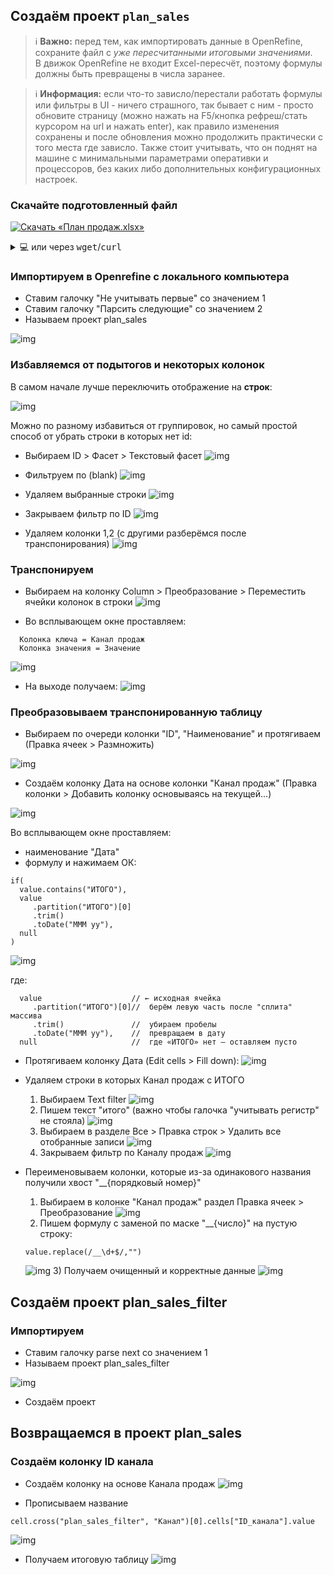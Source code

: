 ## Создаём проект `plan_sales`

> ℹ️ **Важно:** перед тем, как импортировать данные в OpenRefine,  
> сохраните файл с *уже пересчитанными итоговыми значениями*.  
> В движок OpenRefine не входит Excel-пересчёт, поэтому формулы должны быть
> превращены в числа заранее.

> ℹ️ **Информация:** если что-то зависло/перестали работать формулы или фильтры в UI -
> ничего страшного, так бывает с ним - просто обновите страницу (можно нажать на F5/кнопка рефреш/стать
> курсором на url и нажать enter), как правило изменения сохранены и после обновления можно продолжить практически с 
> того места где зависло. Также стоит учитывать, что он поднят на машине с минимальными параметрами оперативки и 
> процессоров, без каких либо дополнительных конфигурационных настроек.

### Скачайте подготовленный файл

[![Скачать «План продаж.xlsx»](https://img.shields.io/badge/📥-Скачать-2596be?style=for-the-badge&logo=Microsoft%20Excel&logoColor=white)](https://raw.githubusercontent.com/SQEEL/openrefine/main/excel/%D0%9F%D0%BB%D0%B0%D0%BD%20%D0%BF%D1%80%D0%BE%D0%B4%D0%B0%D0%B6.xlsx)

<details>
<summary>💻 или через <span style="font-family:monospace">wget</span>/<span style="font-family:monospace">curl</span></summary>

```bash
# wget
wget -O "План продаж.xlsx" \
  "https://raw.githubusercontent.com/SQEEL/openrefine/main/excel/%D0%9F%D0%BB%D0%B0%D0%BD%20%D0%BF%D1%80%D0%BE%D0%B4%D0%B0%D0%B6.xlsx"

# curl
curl -L -o "План продаж.xlsx" \
  "https://raw.githubusercontent.com/SQEEL/openrefine/main/excel/%D0%9F%D0%BB%D0%B0%D0%BD%20%D0%BF%D1%80%D0%BE%D0%B4%D0%B0%D0%B6.xlsx"
```
</details>

### Импортируем в Openrefine с локального компьютера

- Ставим галочку "Не учитывать первые" со значением 1
- Ставим галочку "Парсить следующие" со значением 2
- Называем проект plan_sales

![img](img/import_settings.png)

### Избавляемся от подытогов и некоторых колонок

В самом начале лучше переключить отображение на **строк**:

![img](img/switch_into_rows.png)

Можно по разному избавиться от группировок, но самый простой способ от убрать строки в которых нет id:

- Выбираем ID > Фасет > Текстовый фасет
![img](img/id_filter_text_facet.png)

- Фильтруем по (blank)
![img](img/id_filtered_with_blanks.png)

- Удаляем выбранные строки
![img](img/remove_rows_id_filtered_with_blanks.png)

- Закрываем фильтр по ID
![img](img/close_id_filtered_with_blanks.png)

- Удаляем колонки 1,2 (с другими разберёмся после транспонирования)
![img](img/remove_column_1.png)

### Транспонируем

- Выбираем на колонку Column > Преобразование > Переместить ячейки колонок в строки
![img](img/choose_transpose.png)

- Во всплывающем окне проставляем:

```
  Колонка ключа = Канал продаж
  Колонка значения = Значение
```

![img](img/transpose_settings.png)

- На выходе получаем:
![img](img/view_after_transpose.png)

### Преобразовываем транспонированную таблицу


- Выбираем по очереди колонки "ID", "Наименование" и протягиваем (Правка ячеек > Размножить)

![img](img/id_fill_down.png)

- Создаём колонку Дата на основе колонки "Канал продаж" (Правка колонки > Добавить колонку основываясь на текущей...)

![img](img/create_date_column.png)

Во всплывающем окне проставляем:
- наименование "Дата"
- формулу и нажимаем ОК:

```
if(
  value.contains("ИТОГО"),
  value
     .partition("ИТОГО")[0]
     .trim()
     .toDate("MMM yy"),
  null
)
```
![img](img/date_formula.png)

где:
```
  value                    // ← исходная ячейка
     .partition("ИТОГО")[0]//  берём левую часть после "сплита" массива
     .trim()               //  убираем пробелы
     .toDate("MMM yy"),    //  превращаем в дату
  null                     //  где «ИТОГО» нет — оставляем пусто
```

- Протягиваем колонку Дата (Edit cells > Fill down):
![img](img/date_fill_down.png)

- Удаляем строки в которых Канал продаж с ИТОГО

  1) Выбираем Text filter 
  ![img](img/sales_channel_text_filter.png)
  2) Пишем текст "итого" (важно чтобы галочка "учитывать регистр" не стояла)
  ![img](img/sales_channel_text_filter_total.png)
  3) Выбираем в разделе Все > Правка строк > Удалить все отобранные записи
  ![img](img/sales_channel_text_filter_total_remove_matching_rows.png)
  4) Закрываем фильтр по Каналу продаж
  ![img](img/sales_channel_text_filter_total_quit.png)


- Переименовываем колонки, которые из-за одинакового названия получили хвост "__{порядковый номер}"

  1) Выбираем в колонке "Канал продаж" раздел Правка ячеек > Преобразование
  ![img](img/transform_same_column_menu.png)
  2) Пишем формулу с заменой по маске "__{число}" на пустую строку:

  ```
  value.replace(/__\d+$/,"")
  ```
    ![img](img/transform_same_column_expression.png)
  3) Получаем очищенный и корректные данные
  ![img](img/final_view_before_lookup_column.png)


## Создаём проект plan_sales_filter

### Импортируем

- Ставим галочку parse next со значением 1
- Называем проект plan_sales_filter

![img](img/import_plan_sales_settings.png)

- Создаём проект

## Возвращаемся в проект plan_sales

### Создаём колонку ID канала

- Создаём колонку на основе Канала продаж
![img](img/add_new_column_based_on_sales_channel.png)

- Прописываем название
```
cell.cross("plan_sales_filter", "Канал")[0].cells["ID_канала"].value
```
![img](img/plan_sales_id_channel_value.png)

- Получаем итоговую таблицу
![img](img/result.png)





